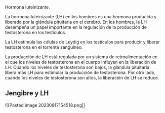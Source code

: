 Hormona luteinizante.

La hormona luteinizante (LH) en los hombres es una hormona producida y liberada por la glándula pituitaria en el cerebro. En los hombres, la LH desempeña un papel importante en la regulación de la producción de testosterona en los testículos.

La LH estimula las células de Leydig en los testículos para producir y liberar testosterona en el torrente sanguíneo.

La producción de LH está regulada por un sistema de retroalimentación en el que los niveles de testosterona en el cuerpo influyen en la liberación de LH. Cuando los niveles de testosterona son bajos, la glándula pituitaria libera más LH para estimular la producción de testosterona. Por otro lado, cuando los niveles de testosterona son altos, la liberación de LH se reduce.

## Jengibre y LH

![[Pasted image 20230817154518.png]]
